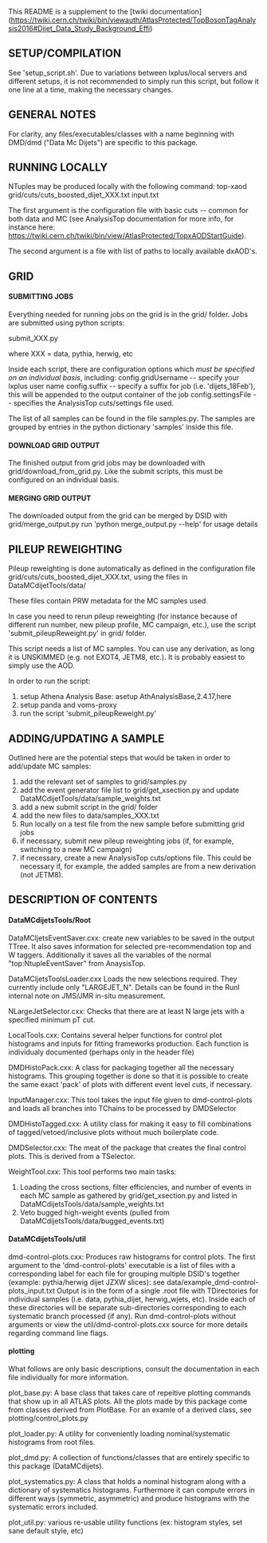 This README is a supplement to the [twiki documentation] (https://twiki.cern.ch/twiki/bin/viewauth/AtlasProtected/TopBosonTagAnalysis2016#Dijet_Data_Study_Background_Effi)

## SETUP/COMPILATION

See 'setup_script.sh'. Due to variations between lxplus/local servers and different setups,
it is not recommended to simply run this script, but follow it one line at a time, making the necessary changes.

## GENERAL NOTES

For clarity, any files/executables/classes with a name beginning with DMD/dmd ("Data Mc Dijets") are specific to this package.

## RUNNING LOCALLY
NTuples may be produced locally with the following command:
top-xaod grid/cuts/cuts_boosted_dijet_XXX.txt input.txt

The first argument is the configuration file with basic cuts -- common for both data and MC
(see AnalysisTop documentation for more info, for instance here: https://twiki.cern.ch/twiki/bin/view/AtlasProtected/TopxAODStartGuide).

The second argument is a file with list of paths to locally available dxAOD's.

## GRID

#### SUBMITTING JOBS

Everything needed for running jobs on the grid is in the grid/ folder.
Jobs are submitted using python scripts:

submit_XXX.py

where XXX = data, pythia, herwig, etc

Inside each script, there are configuration options which *must be specified on an individual basis*, including:
config.gridUsername -- specify your lxplus user name
config.suffix       -- specify a suffix for job (i.e. 'dijets_18Feb'), this will be appended to the output
                       container of the job
config.settingsFile -- specifies the AnalysisTop cuts/settings file used.

The list of all samples can be found in the file samples.py.
The samples are grouped by entries in the python dictionary 'samples' inside this file.

#### DOWNLOAD GRID OUTPUT

The finished output from grid jobs may be downloaded with grid/download_from_grid.py.
Like the submit scripts, this must be configured on an individual basis.

#### MERGING GRID OUTPUT

The downloaded output from the grid can be merged by DSID with grid/merge_output.py
run 'python merge_output.py --help' for usage details

## PILEUP REWEIGHTING
Pileup reweighting is done automatically as defined in the configuration file grid/cuts/cuts_boosted_dijet_XXX.txt,
using the files in DataMCdijetTools/data/

These files contain PRW metadata for the MC samples used.

In case you need to rerun pileup reweighting (for instance because of different run number, new pileup profile, MC campaign, etc.),
use the script 'submit_pileupReweight.py' in grid/ folder.

This script needs a list of MC samples. You can use any derivation, as long it is UNSKIMMED (e.g. not EXOT4, JETM8, etc.).
It is probably easiest to simply use the AOD.

In order to run the script:
1. setup Athena Analysis Base: asetup AthAnalysisBase,2.4.17,here
2. setup panda and voms-proxy
3. run the script 'submit_pileupReweight.py'

## ADDING/UPDATING A SAMPLE
Outlined here are the potential steps that would be taken in order to add/update MC samples:

1. add the relevant set of samples to grid/samples.py
2. add the event generator file list to grid/get_xsection.py and update DataMCdijetTools/data/sample_weights.txt
3. add a new submit script in the grid/ folder
4. add the new files to data/samples_XXX.txt
5. Run locally on a test file from the new sample before submitting grid jobs
6. if necessary, submit new pileup reweighting jobs (if, for example, switching to a new MC campaign)
7. if necessary, create a new AnalysisTop cuts/options file. This could be necessary if, for example, the added samples are
    from a new derivation (not JETM8).

## DESCRIPTION OF CONTENTS

#### DataMCdijetsTools/Root

DataMCljetsEventSaver.cxx:
create new variables to be saved in the output TTree. It also saves information for selected pre-recommendation top and W taggers.
Additionally it saves all the variables of the normal "top:NtupleEventSaver" from AnaysisTop.

DataMCljetsToolsLoader.cxx
Loads the new selections required. They currently include only "LARGEJET_N". Details can be found in the RunI internal note on JMS/JMR in-situ measurement.

NLargeJetSelector.cxx:
Checks that there are at least N large jets with a specified minimum pT cut.

LocalTools.cxx:
Contains several helper functions for control plot histograms and inputs for fitting frameworks production.
Each function is individualy documented (perhaps only in the header file)

DMDHistoPack.cxx:
A class for packaging together all the necessary histograms. This grouping together is done so that it is possible to create the same
exact 'pack' of plots with different event level cuts, if necessary.

InputManager.cxx:
This tool takes the input file given to dmd-control-plots and loads all branches into TChains to be processed by DMDSelector

DMDHistoTagged.cxx:
A utility class for making it easy to fill combinations of tagged/vetoed/inclusive plots without much boilerplate code.

DMDSelector.cxx:
The meat of the package that creates the final control plots. This is derived from a TSelector.

WeightTool.cxx:
This tool performs two main tasks:
1. Loading the cross sections, filter efficiencies, and number of events in each MC sample
    as gathered by grid/get_xsection.py and listed in DataMCdijetsTools/data/sample_weights.txt
2. Veto bugged high-weight events (pulled from DataMCdijetsTools/data/bugged_events.txt)

#### DataMCdijetsTools/util

dmd-control-plots.cxx:
Produces raw histograms for control plots.
The first argument to the 'dmd-control-plots' executable is a list of files with a corresponding label for each file for grouping
multiple DSID's together (example: pythia/herwig dijet JZXW slices): see data/example_dmd-control-plots_input.txt
Output is in the form of a single .root file with TDirectories for individual samples (i.e. data, pythia_dijet, herwig_wjets, etc).
Inside each of these directories will be separate sub-directories corresponding to each systematic branch processed (if any).
Run dmd-control-plots without arguments or view the util/dmd-control-plots.cxx source for more details regarding command line flags.

#### plotting

What follows are only basic descriptions, consult the documentation in each file individually for more information.

plot_base.py:
A base class that takes care of repeitive plotting commands that show up in all ATLAS plots. All the plots made by this package come
from classes derived from PlotBase. For an examle of a derived class, see plotting/control_plots.py

plot_loader.py:
A utility for conveniently loading nominal/systematic histograms from root files.

plot_dmd.py:
A collection of functions/classes that are entirely specific to this package (DataMCdijets).

plot_systematics.py:
A class that holds a nominal histogram along with a dictionary of systematics histograms. Furthermore it can compute errors in different ways
(symmetric, asymmetric) and produce histograms with the systematic errors included.

plot_util.py:
various re-usable utility functions (ex: histogram styles, set sane default style, etc)

